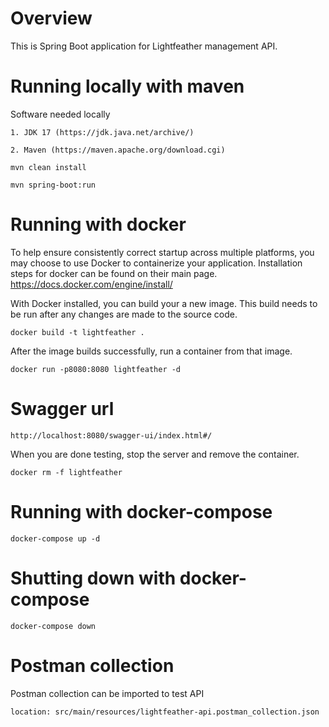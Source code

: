 # Overview
This is Spring Boot application for Lightfeather management API. 

# Running locally with maven
Software needed locally 

    1. JDK 17 (https://jdk.java.net/archive/)

    2. Maven (https://maven.apache.org/download.cgi)
```
mvn clean install

mvn spring-boot:run
```
# Running with docker
To help ensure consistently correct startup across multiple platforms, you may choose to use Docker to containerize your application.  Installation steps for docker can be found on their main page.
https://docs.docker.com/engine/install/

With Docker installed, you can build your a new image. This build needs to be run after any changes are made to the source code.
```
docker build -t lightfeather .
```

After the image builds successfully, run a container from that image.
```
docker run -p8080:8080 lightfeather -d
```

# Swagger url
```
http://localhost:8080/swagger-ui/index.html#/
```

When you are done testing, stop the server and remove the container.
```
docker rm -f lightfeather
```

# Running with docker-compose
```
docker-compose up -d
```

# Shutting down with docker-compose
```
docker-compose down
```

# Postman collection
Postman collection can be imported to test API

```
location: src/main/resources/lightfeather-api.postman_collection.json
```
